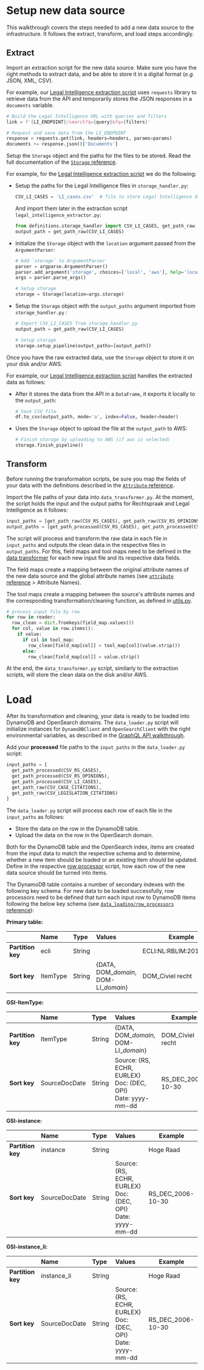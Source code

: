 # Setup new data source

This walkthrough covers the steps needed to add a new data source to the infrastructure. It follows the extract, transform, and load steps accordingly. 

## Extract

Import an extraction script for the new data source. Make sure you have the right methods to extract data, and be able to store it in a digital format (*e.g.* JSON, XML, CSV). 

For example, our [Legal Intelligence extraction script](/datasets/?id=legal-intelligence-api) uses `requests` library to retrieve data from the API and temporarily stores the JSON responses in a `documents` variable.

```python
# Build the Legal Intelligence URL with queries and filters
link = f'{LI_ENDPOINT}/search?q={query}&fq={filters}'

# Request and save data from the LI_ENDPOINT
response = requests.get(link, headers=headers, params=params)
documents += response.json()['Documents']
```

Setup the `Storage` object and the paths for the files to be stored. Read the full documentation of the [`Storage` reference](/reference/storage). 

For example, for the [Legal Intelligence extraction script](/datasets/?id=legal-intelligence-api) we do the following:

- Setup the paths for the Legal Intelligence files in `storage_handler.py`:
  ```python
  CSV_LI_CASES = 'LI_cases.csv'  # file to store Legal Intelligence data
  ```
  And import them later in the extraction script `legal_intelligence_extractor.py`:
  ```python
  from definitions.storage_handler import CSV_LI_CASES, get_path_raw
  output_path = get_path_raw(CSV_LI_CASES)
  ```
- Initialize the `Storage` object with the `location` argument passed from the `ArgumentParser`:
  ```python
  # Add `storage` to ArgumentParser
  parser = argparse.ArgumentParser()
  parser.add_argument('storage', choices=['local', 'aws'], help='location to take input data from and   save output data to')
  args = parser.parse_args()
  
  # Setup storage
  storage = Storage(location=args.storage)
  ```
- Setup the `Storage` object with the `output_paths` argument imported from `storage_handler.py` :
  ```python   
  # Import CSV_LI_CASES from storage_handler.py
  output_path = get_path_raw(CSV_LI_CASES)
  
  # Setup storage
  storage.setup_pipeline(output_paths=[output_path])
  ```

Once you have the raw extracted data, use the `Storage` object to store it on your disk and/or AWS. 

For example, our [Legal Intelligence extraction script](/datasets/?id=legal-intelligence-api) handles the extracted data as follows:

- After it stores the data from the API in a `DataFrame`, it exports it locally to the `output_path`:
  ```python
  # Save CSV file
  df.to_csv(output_path, mode='a', index=False, header=header)
  ```
- Uses the `Storage` object to upload the file at the `output_path` to AWS:
  ```python
  # Finish storage by uploading to AWS (if aws is selected)
  storage.finish_pipeline()
  ```

## Transform

Before running the transformation scripts, be sure you map the fields of your data with the definitions described in the [`Attribute` reference](/reference/attribute).

Import the file paths of your data into `data_transformer.py`. At the moment, the script holds the input and the output paths for Rechtspraak and Legal Intelligence as it follows:

```python
input_paths = [get_path_raw(CSV_RS_CASES), get_path_raw(CSV_RS_OPINIONS), get_path_raw(CSV_LI_CASES)]
output_paths = [get_path_processed(CSV_RS_CASES), get_path_processed(CSV_RS_OPINIONS), get_path_processed(CSV_LI_CASES)]
```

The script will process and transform the raw data in each file in `input_paths` and outputs the clean data in the respective files in `output_paths`.
For this, field maps and tool maps need to be defined in the [data transformer](https://github.com/maastrichtlawtech/case-law-explorer/blob/76d4dc02012139418eaa0b584656b852d8d93db9/data_transformation/data_transformer.py) 
for each new input file and its respective data fields. 

The field maps create a mapping between the original attribute names of the new data source and the global attribute names
(see [`attribute` reference](reference/attribtue) > Attribute Names).

The tool maps create a mapping between the source's attribute names and the corresponding transformation/cleaning function, as defined in [utils.py](https://github.com/maastrichtlawtech/case-law-explorer/blob/master/data_transformation/utils.py).

```python
# process input file by row
for row in reader:
  row_clean = dict.fromkeys(field_map.values())
  for col, value in row.items():
    if value:
      if col in tool_map:
        row_clean[field_map[col]] = tool_map[col](value.strip())
      else:
        row_clean[field_map[col]] = value.strip()
```

At the end, the `data_transformer.py` script, similarly to the extraction scripts, will store the clean data on the disk and/or AWS.

# Load

After its transformation and cleaning, your data is ready to be loaded into DynamoDB and OpenSearch domains. The `data_loader.py` script will initialize instances for `DynamoDBClient` and `OpenSearchClient` with the right environmental variables, as described in the [GraphQL API walkthrough](graphql/?id=setup). 

Add your **processed** file paths to the `input_paths` in the `data_loader.py` script:

```python
input_paths = [
  get_path_processed(CSV_RS_CASES),
  get_path_processed(CSV_RS_OPINIONS),
  get_path_processed(CSV_LI_CASES),
  get_path_raw(CSV_CASE_CITATIONS),
  get_path_raw(CSV_LEGISLATION_CITATIONS)
]
```

The `data_loader.py` script will process each row of each file in the `input_paths` as follows:

- Store the data on the row in the DynamoDB table.
- Upload the data on the row in the OpenSearch domain.

Both for the DynamoDB table and the OpenSearch index, items are created from the input data to match the respective schema 
and to determine, whether a new item should be loaded or an existing item should be updated. Define in the respective [row processor](https://github.com/maastrichtlawtech/case-law-explorer/tree/master/data_loading/row_processors) script,
how each row of the new data source should be turned into items.

The DynamoDB table contains a number of secondary indexes with the following key schema. For new data to be loaded successfully,
row processors need to be defined that turn each input row to DynamoDB items following the below key schema (see [`data_loading/row_processors` reference](reference/row-processors)):

**Primary table:**

|                   | Name      | Type   | Values                                | Example                                         |
|:------------------|:----------|:-------|:--------------------------------------|-------------------------------------------------|
| **Partition key** | ecli      | String |                                       | ECLI&colon;NL&colon;RBLIM&colon;2014&colon;2011 |
| **Sort key**      | ItemType  | String | {DATA, DOM_*domain*, DOM-LI_*domain*} | DOM_Civiel recht                                |


**GSI-ItemType:**

|                   | Name          | Type   | Values                                                                | Example           |
|:------------------|:--------------|:-------|:----------------------------------------------------------------------|-------------------|
| **Partition key** | ItemType      | String | {DATA, DOM_*domain*, DOM-LI_*domain*}                                 | DOM_Civiel recht  |
| **Sort key**      | SourceDocDate | String | Source: {RS, ECHR, EURLEX} <br/>Doc: {DEC, OPI} <br/>Date: yyyy-mm-dd | RS_DEC_2006-10-30 |

**GSI-instance:**

|                   | Name          | Type   | Values                                                                | Example           |
|:------------------|:--------------|:-------|:----------------------------------------------------------------------|-------------------|
| **Partition key** | instance      | String |                                                                       | Hoge Raad         |
| **Sort key**      | SourceDocDate | String | Source: {RS, ECHR, EURLEX} <br/>Doc: {DEC, OPI} <br/>Date: yyyy-mm-dd | RS_DEC_2006-10-30 |


**GSI-instance_li:**

|                   | Name          | Type   | Values                                                                | Example           |
|:------------------|:--------------|:-------|:----------------------------------------------------------------------|-------------------|
| **Partition key** | instance_li   | String |                                                                       | Hoge Raad         |
| **Sort key**      | SourceDocDate | String | Source: {RS, ECHR, EURLEX} <br/>Doc: {DEC, OPI} <br/>Date: yyyy-mm-dd | RS_DEC_2006-10-30 |


